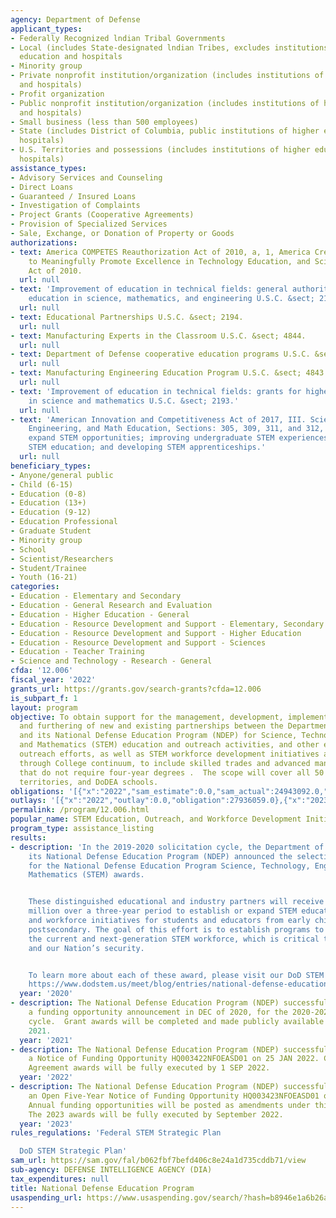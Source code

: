 ```yaml
---
agency: Department of Defense
applicant_types:
- Federally Recognized lndian Tribal Governments
- Local (includes State-designated lndian Tribes, excludes institutions of higher
  education and hospitals
- Minority group
- Private nonprofit institution/organization (includes institutions of higher education
  and hospitals)
- Profit organization
- Public nonprofit institution/organization (includes institutions of higher education
  and hospitals)
- Small business (less than 500 employees)
- State (includes District of Columbia, public institutions of higher education and
  hospitals)
- U.S. Territories and possessions (includes institutions of higher education and
  hospitals)
assistance_types:
- Advisory Services and Counseling
- Direct Loans
- Guaranteed / Insured Loans
- Investigation of Complaints
- Project Grants (Cooperative Agreements)
- Provision of Specialized Services
- Sale, Exchange, or Donation of Property or Goods
authorizations:
- text: America COMPETES Reauthorization Act of 2010, a, 1, America Creating Opportunities
    to Meaningfully Promote Excellence in Technology Education, and Science Reauthorization
    Act of 2010.
  url: null
- text: 'Improvement of education in technical fields: general authority regarding
    education in science, mathematics, and engineering U.S.C. &sect; 2192.'
  url: null
- text: Educational Partnerships U.S.C. &sect; 2194.
  url: null
- text: Manufacturing Experts in the Classroom U.S.C. &sect; 4844.
  url: null
- text: Department of Defense cooperative education programs U.S.C. &sect; 2195.
  url: null
- text: Manufacturing Engineering Education Program U.S.C. &sect; 4843.
  url: null
- text: 'Improvement of education in technical fields: grants for higher education
    in science and mathematics U.S.C. &sect; 2193.'
  url: null
- text: 'American Innovation and Competitiveness Act of 2017, III. Science, Technology,
    Engineering, and Math Education, Sections: 305, 309, 311, and 312, Programs to
    expand STEM opportunities; improving undergraduate STEM experiences; Informal
    STEM education; and developing STEM apprenticeships.'
  url: null
beneficiary_types:
- Anyone/general public
- Child (6-15)
- Education (0-8)
- Education (13+)
- Education (9-12)
- Education Professional
- Graduate Student
- Minority group
- School
- Scientist/Researchers
- Student/Trainee
- Youth (16-21)
categories:
- Education - Elementary and Secondary
- Education - General Research and Evaluation
- Education - Higher Education - General
- Education - Resource Development and Support - Elementary, Secondary Education
- Education - Resource Development and Support - Higher Education
- Education - Resource Development and Support - Sciences
- Education - Teacher Training
- Science and Technology - Research - General
cfda: '12.006'
fiscal_year: '2022'
grants_url: https://grants.gov/search-grants?cfda=12.006
is_subpart_f: 1
layout: program
objective: To obtain support for the management, development, implementation, research/evaluation,
  and furthering of new and existing partnerships between the Department of Defense
  and its National Defense Education Program (NDEP) for Science, Technology, Engineering,
  and Mathematics (STEM) education and outreach activities, and other educational
  outreach efforts, as well as STEM workforce development initiatives across the K
  through College continuum, to include skilled trades and advanced manufacturing
  that do not require four-year degrees .  The scope will cover all 50 states, U.S.
  territories, and DoDEA schools.
obligations: '[{"x":"2022","sam_estimate":0.0,"sam_actual":24943092.0,"usa_spending_actual":27142748.0},{"x":"2023","sam_estimate":53000000.0,"sam_actual":0.0,"usa_spending_actual":55180082.0},{"x":"2024","sam_estimate":4000000.0,"sam_actual":0.0,"usa_spending_actual":11270289.0}]'
outlays: '[{"x":"2022","outlay":0.0,"obligation":27936059.0},{"x":"2023","outlay":0.0,"obligation":52611182.0},{"x":"2024","outlay":0.0,"obligation":11270289.0}]'
permalink: /program/12.006.html
popular_name: STEM Education, Outreach, and Workforce Development Initiatives
program_type: assistance_listing
results:
- description: 'In the 2019-2020 solicitation cycle, the Department of Defense and
    its National Defense Education Program (NDEP) announced the selection of 12 awardees
    for the National Defense Education Program Science, Technology, Engineering, and
    Mathematics (STEM) awards.


    These distinguished educational and industry partners will receive more than $31
    million over a three-year period to establish or expand STEM education, outreach,
    and workforce initiatives for students and educators from early childhood through
    postsecondary. The goal of this effort is to establish programs to better position
    the current and next-generation STEM workforce, which is critical to the Department
    and our Nation’s security.


    To learn more about each of these award, please visit our DoD STEM website at
    https://www.dodstem.us/meet/blog/entries/national-defense-education-program-stem-awardees/.'
  year: '2020'
- description: The National Defense Education Program (NDEP) successfully published
    a funding opportunity announcement in DEC of 2020, for the 2020-2021 solicitation
    cycle.  Grant awards will be completed and made publicly available by SEP/OCT
    2021.
  year: '2021'
- description: The National Defense Education Program (NDEP) successfully published
    a Notice of Funding Opportunity HQ003422NFOEASD01 on 25 JAN 2022. Cooperative
    Agreement awards will be fully executed by 1 SEP 2022.
  year: '2022'
- description: The National Defense Education Program (NDEP) successfully published
    an Open Five-Year Notice of Funding Opportunity HQ003423NFOEASD01 on January 2023.
    Annual funding opportunities will be posted as amendments under this listing.
    The 2023 awards will be fully executed by September 2022.
  year: '2023'
rules_regulations: 'Federal STEM Strategic Plan

  DoD STEM Strategic Plan'
sam_url: https://sam.gov/fal/b062fbf7befd406c8e24a1d735cddb71/view
sub-agency: DEFENSE INTELLIGENCE AGENCY (DIA)
tax_expenditures: null
title: National Defense Education Program
usaspending_url: https://www.usaspending.gov/search/?hash=b8946e1a6b26a1a1a6c95e049d55cb8d
---
```

